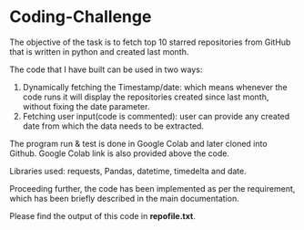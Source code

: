 # Coding-Challenge

The objective of the task is to fetch top 10 starred repositories from GitHub that is written in python and created last month.

The code that I have built can be used in two ways: 
1. Dynamically fetching the Timestamp/date: which means whenever the code runs it will display the repositories created since last month, without fixing the date parameter.
2. Fetching user input(code is commented): user can provide any created date from which the data needs to be extracted.

The program run & test is done in Google Colab and later cloned into Github. Google Colab link is also provided above the code.

Libraries used: requests, Pandas, datetime, timedelta and date. 

Proceeding further, the code has been implemented as per the requirement, which has been briefly described in the main documentation.

Please find the output of this code in **repofile.txt**.
